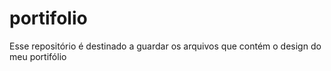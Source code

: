 # portifolio
Esse repositório é destinado a guardar os arquivos que contém o design do meu portifólio
